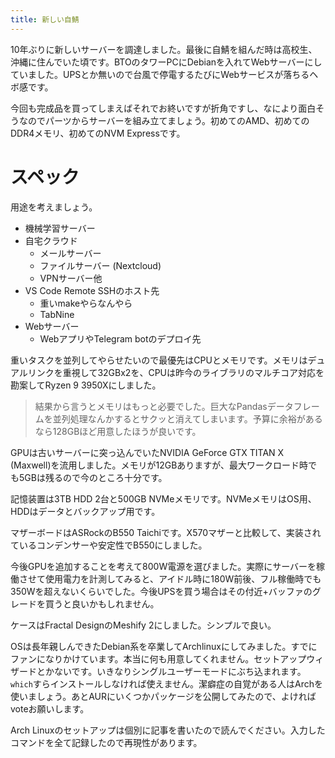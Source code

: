 ```yaml
---
title: 新しい自鯖
---
```


10年ぶりに新しいサーバーを調達しました。最後に自鯖を組んだ時は高校生、沖縄に住んでいた頃です。BTOのタワーPCにDebianを入れてWebサーバーにしていました。UPSとか無いので台風で停電するたびにWebサービスが落ちるヘボ感です。

今回も完成品を買ってしまえばそれでお終いですが折角ですし、なにより面白そうなのでパーツからサーバーを組み立てましょう。初めてのAMD、初めてのDDR4メモリ、初めてのNVM Expressです。

# スペック

用途を考えましょう。

- 機械学習サーバー
- 自宅クラウド
  - メールサーバー
  - ファイルサーバー (Nextcloud)
  - VPNサーバー他
- VS Code Remote SSHのホスト先
  - 重いmakeやらなんやら
  - TabNine
- Webサーバー
  - WebアプリやTelegram botのデプロイ先

重いタスクを並列してやらせたいので最優先はCPUとメモリです。メモリはデュアルリンクを重視して32GBx2を、CPUは昨今のライブラリのマルチコア対応を勘案してRyzen 9 3950Xにしました。

> 結果から言うとメモリはもっと必要でした。巨大なPandasデータフレームを並列処理なんかするとサクッと消えてしまいます。予算に余裕があるなら128GBほど用意したほうが良いです。

GPUは古いサーバーに突っ込んでいたNVIDIA GeForce GTX TITAN X (Maxwell)を流用しました。メモリが12GBありますが、最大ワークロード時でも5GBは残るので今のところ十分です。

記憶装置は3TB HDD 2台と500GB NVMeメモリです。NVMeメモリはOS用、HDDはデータとバックアップ用です。

マザーボードはASRockのB550 Taichiです。X570マザーと比較して、実装されているコンデンサーや安定性でB550にしました。

今後GPUを追加することを考えて800W電源を選びました。実際にサーバーを稼働させて使用電力を計測してみると、アイドル時に180W前後、フル稼働時でも350Wを超えないくらいでした。今後UPSを買う場合はその付近+バッファのグレードを買うと良いかもしれません。

ケースはFractal DesignのMeshify 2にしました。シンプルで良い。

OSは長年親しんできたDebian系を卒業してArchlinuxにしてみました。すでにファンになりかけています。本当に何も用意してくれません。セットアップウィザードとかないです。いきなりシングルユーザーモードにぶち込まれます。`which`すらインストールしなければ使えません。潔癖症の自覚がある人はArchを使いましょう。あとAURにいくつかパッケージを公開してみたので、よければvoteお願いします。

Arch Linuxのセットアップは個別に記事を書いたので読んでください。入力したコマンドを全て記録したので再現性があります。